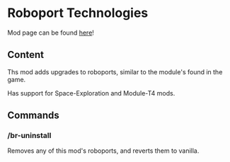 # Roboport Technologies

Mod page can be found [here](https://mods.factorio.com/mod/bot-batteries-technologies)!

## Content

Ths mod adds upgrades to roboports, similar to the module's found in the game.

Has support for Space-Exploration and Module-T4 mods.

## Commands

### /br-uninstall

Removes any of this mod's roboports, and reverts them to vanilla.
